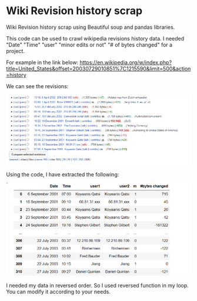 # Wiki Revision history scrap

Wiki Revision history scrap using Beautiful soup and pandas libraries.

This code can be used to crawl wikipedia revisions history data. 
I needed "Date" "Time" "user" "minor edits or not" "# of bytes changed" for a project. 

For example in the link below: 
https://en.wikipedia.org/w/index.php?title=United_States&offset=20030729010851%7C1215590&limit=500&action=history 


We can see the revisions:

![](img/webscrapB.PNG)


Using the code, I have extracted the following:

![](img/webScrapA.PNG)

I needed my data in reversed order. So I used reversed function in my loop. You can modify it according to your needs.
